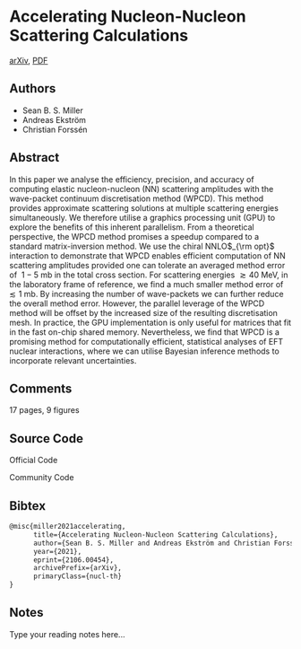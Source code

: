 
# Accelerating Nucleon-Nucleon Scattering Calculations

[arXiv](https://arxiv.org/abs/2106.0454), [PDF](https://arxiv.org/pdf/2106.0454.pdf)

## Authors

- Sean B. S. Miller
- Andreas Ekström
- Christian Forssén

## Abstract

In this paper we analyse the efficiency, precision, and accuracy of computing elastic nucleon-nucleon (NN) scattering amplitudes with the wave-packet continuum discretisation method (WPCD). This method provides approximate scattering solutions at multiple scattering energies simultaneously. We therefore utilise a graphics processing unit (GPU) to explore the benefits of this inherent parallelism. From a theoretical perspective, the WPCD method promises a speedup compared to a standard matrix-inversion method. We use the chiral NNLO$_{\rm opt}$ interaction to demonstrate that WPCD enables efficient computation of NN scattering amplitudes provided one can tolerate an averaged method error of $~1-5$ mb in the total cross section. For scattering energies $\gtrsim 40$ MeV, in the laboratory frame of reference, we find a much smaller method error of $\lesssim 1$ mb. By increasing the number of wave-packets we can further reduce the overall method error. However, the parallel leverage of the WPCD method will be offset by the increased size of the resulting discretisation mesh. In practice, the GPU implementation is only useful for matrices that fit in the fast on-chip shared memory. Nevertheless, we find that WPCD is a promising method for computationally efficient, statistical analyses of EFT nuclear interactions, where we can utilise Bayesian inference methods to incorporate relevant uncertainties.

## Comments

17 pages, 9 figures

## Source Code

Official Code



Community Code



## Bibtex

```tex
@misc{miller2021accelerating,
      title={Accelerating Nucleon-Nucleon Scattering Calculations}, 
      author={Sean B. S. Miller and Andreas Ekström and Christian Forssén},
      year={2021},
      eprint={2106.00454},
      archivePrefix={arXiv},
      primaryClass={nucl-th}
}
```

## Notes

Type your reading notes here...

